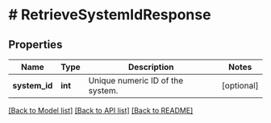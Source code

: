 # # RetrieveSystemIdResponse

## Properties

Name | Type | Description | Notes
------------ | ------------- | ------------- | -------------
**system_id** | **int** | Unique numeric ID of the system. | [optional]

[[Back to Model list]](../../README.md#models) [[Back to API list]](../../README.md#endpoints) [[Back to README]](../../README.md)
